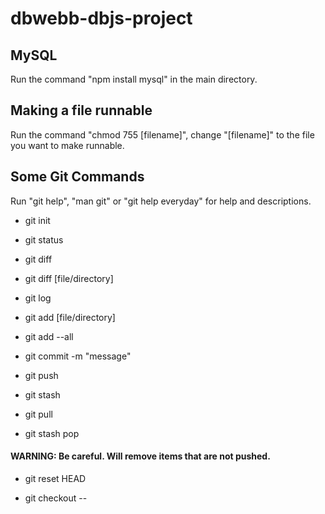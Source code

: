# dbwebb-dbjs-project

## MySQL

Run the command "npm install mysql" in the main directory.

## Making a file runnable

Run the command "chmod 755 [filename]", change "[filename]" to the file you want to make runnable.

## Some Git Commands

Run "git help", "man git" or "git help everyday" for help and descriptions.

- git init

- git status

- git diff

- git diff [file/directory]

- git log

- git add [file/directory]

- git add --all

- git commit -m "message"

- git push

- git stash

- git pull

- git stash pop

#### WARNING: Be careful. Will remove items that are not pushed.

- git reset HEAD

- git checkout --
